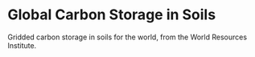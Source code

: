 # Global Carbon Storage in Soils

Gridded carbon storage in soils for the world, from the World Resources Institute.

